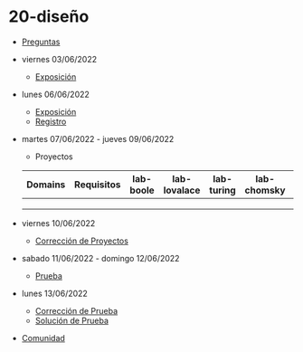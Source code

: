 # 20-diseño

- [Preguntas](https://escuela.it/cursos/curso-recurrencia-desarrollo-software/clase/patron)
- viernes 03/06/2022
  - [Exposición](https://escuela.it/cursos/curso-recurrencia-desarrollo-software/clase/patron)
- lunes 06/06/2022
  - [Exposición](https://escuela.it/cursos/curso-recurrencia-desarrollo-software/clase/patron)
  - [Registro](https://forms.gle/pA2QvsW32P4KtTD77)
- martes 07/06/2022 - jueves 09/06/2022
  - Proyectos
  
  |Domains|Requisitos|lab-boole|lab-lovalace|lab-turing|lab-chomsky|lab-dijkstra|
  |-------|----------|---------|------------|----------|-----------|--------------|
  |       |          |         |            |          |           |              |
  |       |          |         |            |          |           |              |
  |       |          |         |            |          |           |              |
- viernes 10/06/2022
  - [Corrección de Proyectos](https://escuela.it/cursos/curso-recurrencia-desarrollo-software/clase/patron)
- sabado 11/06/2022 - domingo 12/06/2022
  - [Prueba](https://forms.gle/hB9UJoN2PYiexctH8)
- lunes 13/06/2022
  - [Corrección de Prueba](https://escuela.it/cursos/curso-recurrencia-desarrollo-software/clase/patron)
  - [Solución de Prueba](https://docs.google.com/spreadsheets/d/1Uwtqa5VdD5wK2X7eLgkS6_th16aPnsW8pa5Ft2TyLPo/edit#gid=0)
- [Comunidad](https://app.slack.com/client/T02S3KYD464/C02TTHADMK7)